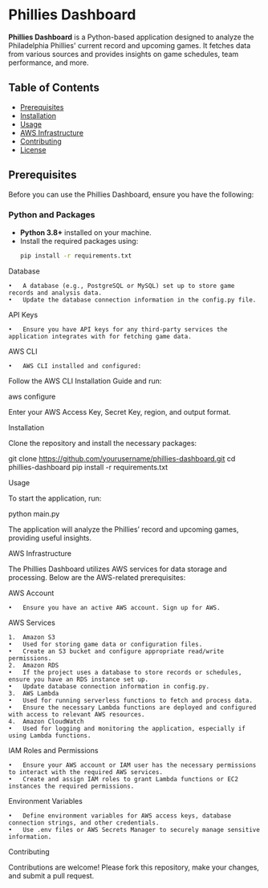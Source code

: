 # Phillies Dashboard

**Phillies Dashboard** is a Python-based application designed to analyze the Philadelphia Phillies' current record and upcoming games. It fetches data from various sources and provides insights on game schedules, team performance, and more.

## Table of Contents
- [Prerequisites](#prerequisites)
- [Installation](#installation)
- [Usage](#usage)
- [AWS Infrastructure](#aws-infrastructure)
- [Contributing](#contributing)
- [License](#license)

## Prerequisites

Before you can use the Phillies Dashboard, ensure you have the following:

### Python and Packages
- **Python 3.8+** installed on your machine.
- Install the required packages using:
  ```bash
  pip install -r requirements.txt

Database

	•	A database (e.g., PostgreSQL or MySQL) set up to store game records and analysis data.
	•	Update the database connection information in the config.py file.

API Keys

	•	Ensure you have API keys for any third-party services the application integrates with for fetching game data.

AWS CLI

	•	AWS CLI installed and configured:
Follow the AWS CLI Installation Guide and run:

aws configure

Enter your AWS Access Key, Secret Key, region, and output format.

Installation

Clone the repository and install the necessary packages:

git clone https://github.com/yourusername/phillies-dashboard.git
cd phillies-dashboard
pip install -r requirements.txt

Usage

To start the application, run:

python main.py

The application will analyze the Phillies’ record and upcoming games, providing useful insights.

AWS Infrastructure

The Phillies Dashboard utilizes AWS services for data storage and processing. Below are the AWS-related prerequisites:

AWS Account

	•	Ensure you have an active AWS account. Sign up for AWS.

AWS Services

	1.	Amazon S3
	•	Used for storing game data or configuration files.
	•	Create an S3 bucket and configure appropriate read/write permissions.
	2.	Amazon RDS
	•	If the project uses a database to store records or schedules, ensure you have an RDS instance set up.
	•	Update database connection information in config.py.
	3.	AWS Lambda
	•	Used for running serverless functions to fetch and process data.
	•	Ensure the necessary Lambda functions are deployed and configured with access to relevant AWS resources.
	4.	Amazon CloudWatch
	•	Used for logging and monitoring the application, especially if using Lambda functions.

IAM Roles and Permissions

	•	Ensure your AWS account or IAM user has the necessary permissions to interact with the required AWS services.
	•	Create and assign IAM roles to grant Lambda functions or EC2 instances the required permissions.

Environment Variables

	•	Define environment variables for AWS access keys, database connection strings, and other credentials.
	•	Use .env files or AWS Secrets Manager to securely manage sensitive information.

Contributing

Contributions are welcome! Please fork this repository, make your changes, and submit a pull request.

